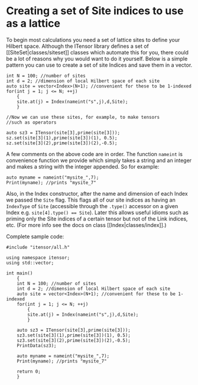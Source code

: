 # Creating a set of Site indices to use as a lattice #

To begin most calculations you need a set of lattice sites to define your Hilbert space.
Although the ITensor library defines a set of [[SiteSet|classes/siteset]] classes which automate
this for you, there could be a lot of reasons why you would want to do it yourself.
Below is a simple pattern you can use to create a set of site Indices and save them in a vector.

    int N = 100; //number of sites
    int d = 2; //dimension of local Hilbert space of each site
    auto site = vector<Index>(N+1); //convenient for these to be 1-indexed
    for(int j = 1; j <= N; ++j)
        {
        site.at(j) = Index(nameint("s",j),d,Site);
        }

    //Now we can use these sites, for example, to make tensors
    //such as operators

    auto sz3 = ITensor(site[3],prime(site[3]));
    sz.set(site[3](1),prime(site[3])(1), 0.5);
    sz.set(site[3](2),prime(site[3])(2),-0.5);

A few comments on the above code are in order. The function `nameint` is convenience function we provide
which simply takes a string and an integer and makes a string with the integer appended. So for example:

    auto myname = nameint("mysite_",7);
    Print(myname); //prints "mysite_7"

Also, in the Index constructor, after the name and dimension of each Index we passed the `Site` flag.
This flags all of our site indices as having an `IndexType` of `Site` (accessible through the `.type()` accessor
on a given Index e.g. `site[4].type() == Site`). Later this allows useful idioms such as priming only the Site indices of a certain tensor
but not of the Link indices, etc. (For more info see the docs on class [[Index|classes/index]].)


Complete sample code:

    #include "itensor/all.h"

    using namespace itensor;
    using std::vector;

    int main()
        {
        int N = 100; //number of sites
        int d = 2; //dimension of local Hilbert space of each site
        auto site = vector<Index>(N+1); //convenient for these to be 1-indexed
        for(int j = 1; j <= N; ++j)
            {
            site.at(j) = Index(nameint("s",j),d,Site);
            }

        auto sz3 = ITensor(site[3],prime(site[3]));
        sz3.set(site[3](1),prime(site[3])(1), 0.5);
        sz3.set(site[3](2),prime(site[3])(2),-0.5);
        PrintData(sz3);

        auto myname = nameint("mysite_",7);
        Print(myname); //prints "mysite_7"

        return 0;
        }

<br>
